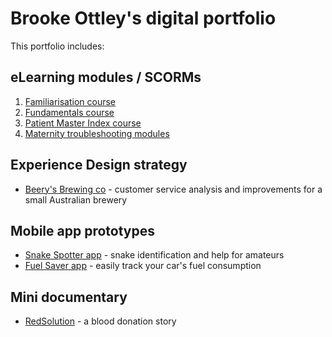 # Brooke Ottley's digital portfolio

This portfolio includes:

## eLearning modules / SCORMs
1. [Familiarisation course](EPR)
2. [Fundamentals course](Fundamentals)
3. [Patient Master Index course](PMI)
4. [Maternity troubleshooting modules](Maternity)

## Experience Design strategy
* [Beery's Brewing co](beery) - customer service analysis and improvements for a small Australian brewery

## Mobile app prototypes
* [Snake Spotter app](snakespotter) - snake identification and help for amateurs
* [Fuel Saver app](fuelapp) - easily track your car's fuel consumption

## Mini documentary
* [RedSolution](redsolution) - a blood donation story
